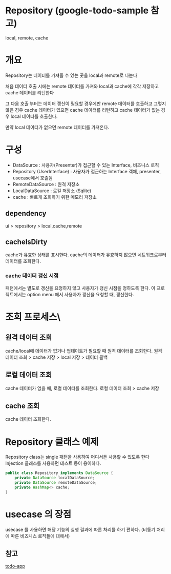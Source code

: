 # Repository (google-todo-sample 참고)
local, remote, cache


# 개요
Repository는 데이터를 가져올 수 있는 곳을 local과 remote로 나눈다

처음 데이터 호출 시에는 remote 데이터를 가져와 local과 cache에 각각 저장하고 cache 데이터를 리턴한다

그 다음 호출 부터는 데이터 갱신이 필요할 경우에만 remote 데이터를 호출하고
그렇지 않은 경우 cache 데이터가 있으면 cache 데이터를 리턴하고 cache 데이터가 없는 경우
local 데이터를 호출한다.

만약 local 데이터가 없으면 remote 데이터를 가져온다.


# 구성
- DataSource :  사용자(Presenter)가 접근할 수 있는 Interface, 비즈니스 로직
- Repository (UserInterface) : 사용자가 접근하는 Interface 객체, presenter, usecase에서 호출됨
- RemoteDataSource : 원격 저장소
- LocalDataSource : 로컬 저장소 (Sqlite)
- cache : 빠르게 조회하기 위한 메모리 저장소
## dependency
ui > repository > local,cache,remote


## cacheIsDirty
cache가 유효한 상태를 표시한다.
cache의 데이터가 유효하지 않으면 네트워크로부터 데이터를 조회한다.
### cache 데이터 갱신 시점
패턴에서는 별도로 갱신을 요청하지 않고 사용자가 갱신 시점을 정하도록 한다.
이 프로젝트에서는 option menu 에서 사용자가 갱신을 요청할 때, 갱신한다.


# 조회 프로세스\
## 원격 데이터 조회
cache/local에 데이터가 없거나 업데이트가 필요할 때 원격 데이터를 조회한다.
원격 데이터 조회 > cache 저장 > local 저장 > 데이터 콜백
## 로컬 데이터 조회
cache 데이터가 없을 때, 로컬 데이터를 조회한다.
로컬 데이터 조회 > cache 저장
## cache 조회
cache 데이터 조회한다.



# Repository 클래스 예제
Repository class는 single 패턴을 사용하여 어디서든 사용할 수 있도록 한다
Injection 클래스를 사용하면 테스트 등이 용이하다.
```java
public class Repository implements DataSource {
    private DataSource localDataSource;
    private DataSource remoteDataSource;
    private HashMap<> cache;
}
```




# usecase 의 장점
usecase 를 사용하면 해당 기능의 실행 결과에 따른 처리를 하기 편하다. (비동기 처리에 따른 비즈니스 로직들에 대해서)

## 참고
[todo-app](https://github.com/googlesamples/android-architecture/tree/todo-mvvm-databinding/)
